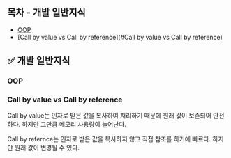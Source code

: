 ## 목차 - 개발 일반지식

- [OOP](#OOP)
- [Call by value vs Call by reference](#Call by value vs Call by reference)



## :white_check_mark: 개발 일반지식

### OOP

### Call by value vs Call by reference

Call by value는 인자로 받은 값을 복사하여 처리하기 때문에 원래 값이 보존되어 안전하다. 하지만 그만큼 메모리 사용량이 늘어난다.

Call by refernce는 인자로 받은 값을 복사하지 않고 직접 참조를 하기에 빠르다. 하지만 원래 값이 변경될 수 있다.

